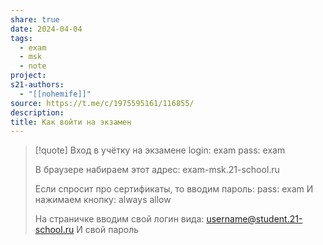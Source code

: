```yaml
---
share: true
date: 2024-04-04
tags:
  - exam
  - msk
  - note
project: 
s21-authors:
  - "[[nohemife]]"
source: https://t.me/c/1975595161/116855/
description: 
title: Как войти на экзамен
---
```


> [!quote] 
> Вход в учётку на экзамене
> login: exam
> pass: exam
> 
> В браузере набираем этот адрес:
> exam-msk.21-school.ru
> 
> Если спросит про сертификаты, то вводим пароль:
> pass: exam
> И нажимаем кнопку: 
> always allow
> 
> На страничке вводим свой логин вида:
> username@student.21-school.ru
> И свой пароль 

